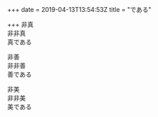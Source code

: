 +++
date = 2019-04-13T13:54:53Z
title = "である"

+++
非真  
非非真   
真である  
  
非善  
非非善  
善である  
  
非美  
非非美  
美である  